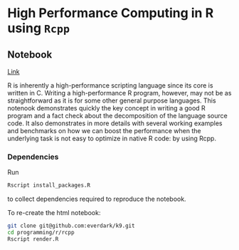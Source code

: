 # High Performance Computing in R using `Rcpp`

## Notebook

[Link](https://everdark.github.io/k9/programming/r/rcpp/rcpp.nb.html)

R is inherently a high-performance scripting language since its core is written in C.
Writing a high-performance R program,
however,
may not be as straightforward as it is for some other general purpose languages.
This notenook demonstrates quickly the key concept in writing a good R program and a fact check about the decomposition of the language source code.
It also demonstrates in more details with several working examples and benchmarks on how we can boost the performance when the underlying task is not easy to optimize in native R code:
by using Rcpp.

### Dependencies

Run

```sh
Rscript install_packages.R
```

to collect dependencies required to reproduce the notebook.

To re-create the html notebook:

```sh
git clone git@github.com:everdark/k9.git
cd programming/r/rcpp
Rscript render.R
```
